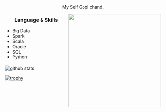 <p align="center"> My Self Gopi chand. </p>
<img align="right" src="https://www.vssmonitoring.com/wp-content/uploads/2020/01/big-data-generic-photo.png" height="300" width="300">
<h3 align="center"> Language & Skills </h3>




- Big Data
- Spark
- Scala 
- Oracle
- SQL
- Python

<h4 align="center"></h4>

<img align="center" src="https://github-readme-stats.vercel.app/api?username=chandg8899&show_icons=true&include_all_commits=true&theme=blue-white&count_private=true" alt="github stats">

[![trophy](https://github-profile-trophy.vercel.app/?username=chandg8899&theme=gruvbox)](https://github.com/ryo-ma/github-profile-trophy)

